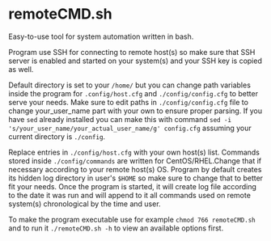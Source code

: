 # remoteCMD.sh

Easy-to-use tool for system automation written in bash.

Program use SSH for connecting to remote host(s) so make sure that SSH server is enabled and started on your system(s) and your SSH key is copied as well.


Default directory is set to your `/home/` but you can change path variables inside the program for `.config/host.cfg` and `./config/config.cfg` to better serve your needs. Make sure to edit paths in `./config/config.cfg` file to change your_user_name part with your own to ensure proper parsing. If you have `sed` already installed you can make this with command `sed -i 's/your_user_name/your_actual_user_name/g' config.cfg` assuming your current directory is `./config`.

Replace entries in `./config/host.cfg` with your own host(s) list.
Commands stored inside `./config/commands` are written for CentOS/RHEL.Change that if necessary according to your remote host(s) OS.
Program by default creates its hidden log directory in user's `$HOME` so make sure to change that to better fit your needs.
Once the program is started, it will create log file according to the date it was run and will append to it all commands used on remote system(s) chronological by the time and user.

To make the program executable use for example `chmod 766 remoteCMD.sh` and to run it `./remoteCMD.sh -h` to view an available options first.
